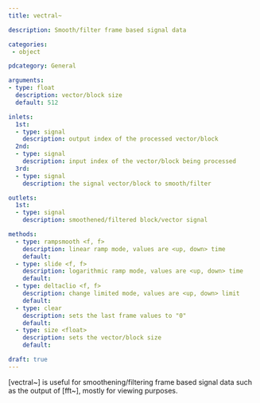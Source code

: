 ```yaml
---
title: vectral~

description: Smooth/filter frame based signal data

categories:
 - object

pdcategory: General

arguments:
- type: float
  description: vector/block size
  default: 512

inlets:
  1st:
  - type: signal
    description: output index of the processed vector/block
  2nd:
  - type: signal
    description: input index of the vector/block being processed
  3rd:
  - type: signal
    description: the signal vector/block to smooth/filter

outlets:
  1st:
  - type: signal
    description: smoothened/filtered block/vector signal

methods:
  - type: rampsmooth <f, f>
    description: linear ramp mode, values are <up, down> time
    default: 
  - type: slide <f, f>
    description: logarithmic ramp mode, values are <up, down> time
    default:
  - type: deltaclio <f, f>
    description: change limited mode, values are <up, down> limit
    default:
  - type: clear
    description: sets the last frame values to "0"
    default:
  - type: size <float>
    description: sets the vector/block size
    default: 

draft: true
---
```


[vectral~] is useful for smoothening/filtering frame based signal data such as the output of [fft~], mostly for viewing purposes.